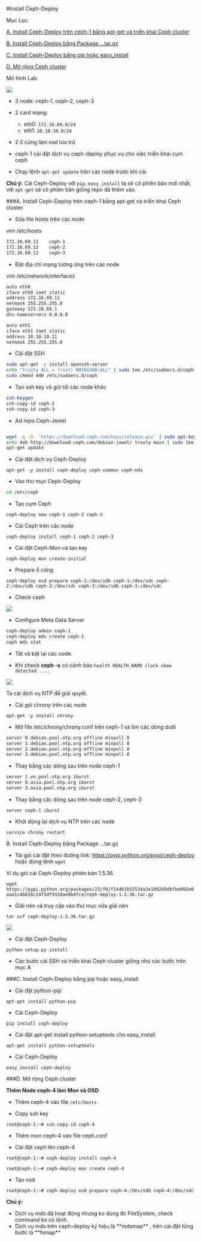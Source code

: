 #Install Ceph-Deploy

Mục Lục:

[A. Install Ceph-Deploy trên ceph-1 bằng apt-get và triển khai Ceph cluster](#A)

[B. Install Ceph-Deploy bằng Package ...tar.gz](#B)

[C. Install Ceph-Deploy bằng pip hoặc easy_install](#C)

[D. Mở rộng Ceph cluster](#D)

Mô hình Lab

<img src=http://i.imgur.com/ZfijguF.png>


- 3 node: ceph-1, ceph-2, ceph-3
- 2 card mạng: 

	- eth0: `172.16.69.0/24`
 	- eth1: `10.10.10.0/24`

- 2 ổ cứng làm osd lưu trữ
- ceph-1 cài đặt dịch vụ ceph-deploy phục vụ cho việc triển khai cụm ceph
- Chạy lệnh `apt-get update` trên các node trước khi cài


**Chú ý:** Cài Ceph-Deploy với `pip`, `easy_install` ta sẽ có phiên bản mới nhất, với `apt-get` sẽ có phiên bản giống repo đã thêm vào. 


<a name="A"></a>
###A. Install Ceph-Deploy trên ceph-1 bằng apt-get và triển khai Ceph cluster

- Sửa file hosts trên các node

vim /etc/hosts

```sh
172.16.69.11    ceph-1
172.16.69.12    ceph-2
172.16.69.13    ceph-3
```

- Đặt địa chỉ mạng tương ứng trên các node

vim /etc/network/interfaces

```sh
auto eth0
iface eth0 inet static
address 172.16.69.11
netmask 255.255.255.0
gateway 172.16.69.1
dns-nameservers 8.8.8.8

auto eth1
iface eth1 inet static
address 10.10.10.11
netmask 255.255.255.0
```

- Cài đặt SSH

```sh
sudo apt-get -y install openssh-server
echo "trusty ALL = (root) NOPASSWD:ALL" | sudo tee /etc/sudoers.d/ceph 
sudo chmod 440 /etc/sudoers.d/ceph 
```

- Tạo ssh key và gửi tới các node khác

```sh
ssh-keygen 
ssh-copy-id ceph-2
ssh-copy-id ceph-3
```

- Ad repo Ceph-Jewel

```sh

wget -q -O- 'https://download.ceph.com/keys/release.asc' | sudo apt-key add -
echo deb http://download.ceph.com/debian-jewel/ trusty main | sudo tee /etc/apt/sources.list.d/ceph.list
apt-get update
```

- Cài đặt dịch vụ Ceph-Deploy

`apt-get -y install ceph-deploy ceph-common ceph-mds`

- Vào thư mục Ceph-Deploy

```sh
cd /etc/ceph 
```

- Tạo cụm Ceph

`ceph-deploy new ceph-1 ceph-2 ceph-3`

- Cài Ceph trên các node

`ceph-deploy install ceph-1 ceph-2 ceph-3`

- Cài đặt Ceph-Mon và tạo key

`ceph-deploy mon create-initial`

- Prepare ổ cứng

`ceph-deploy osd prepare ceph-1:/dev/sdb ceph-1:/dev/sdc ceph-2:/dev/sdb ceph-2:/dev/sdc ceph-3:/dev/sdb ceph-3:/dev/sdc`

- Check ceph

<img src=http://i.imgur.com/VNnTw7g.png>

- Configure Meta Data Server
```sh
ceph-deploy admin ceph-1 
ceph-deploy mds create ceph-1 
ceph mds stat 
```

- Tắt và bật lại các node. 


- Khi check **ceph -s** có cảnh báo `health HEALTH_WARN clock skew detected ....`

<img src=http://i.imgur.com/b7gZwPe.png>

Ta cài dịch vụ NTP để giải quyết.

- Cài gói chrony trên các node

`apt-get -y install chrony`

- Mở file /etc/chrony/chrony.conf trên ceph-1 và tìm các dòng dưới

```sh
server 0.debian.pool.ntp.org offline minpoll 8
server 1.debian.pool.ntp.org offline minpoll 8
server 2.debian.pool.ntp.org offline minpoll 8
server 3.debian.pool.ntp.org offline minpoll 8
```

- Thay bằng các dòng sau trên node ceph-1

```sh
server 1.vn.pool.ntp.org iburst
server 0.asia.pool.ntp.org iburst
server 3.asia.pool.ntp.org iburst
```

- Thay bằng các dòng sau trên node ceph-2, ceph-3

`server ceph-1 iburst`

- Khởi động lại dịch vụ NTP trên các node

`service chrony restart`

<a name="B"></a>
B. Install Ceph-Deploy bằng Package ...tar.gz

- Tải gói cài đặt theo đường link: https://pypi.python.org/pypi/ceph-deploy hoặc dùng lệnh `wget` 

Ví dụ gói cài Ceph-Deploy phiên bản 1.5.36

`wget https://pypi.python.org/packages/23/f0/f144b1b55534a3e10d269dbfbe092e0aaa1c4b826c24f5df9320ae9bdfce/ceph-deploy-1.5.36.tar.gz`

- Giải nén và truy cập vào thư mục vừa giải nén

`tar xvf ceph-deploy-1.5.36.tar.gz`

<img src=http://i.imgur.com/5abWP6D.png>

- Cài đặt Ceph-Deploy

`python setup.py install`

- Các bước cài SSH và triển khai Ceph cluster giống như các bước trên mục A

<a name="C"></a>
###C. Install Ceph-Deploy bằng pip hoặc easy_install

- Cài đặt python-pip`

`apt-get install python-pip`

- Cài Ceph-Deploy

`pip install ceph-deploy`

- Cài đặt  apt-get install python-setuptools cho easy_install

`apt-get install python-setuptools`

- Cài Ceph-Deploy

`easy_install ceph-deploy`

<a name="D"></a>
###D. Mở rộng Ceph cluster

**Thêm Node ceph-4 làm Mon và OSD**

- Thêm ceph-4 vào file `/etc/hosts`

- Copy ssh key

`root@ceph-1:~# ssh-copy-id ceph-4`

- Thêm mon ceph-4 vào file ceph.conf

- Cài đặt ceph lên ceph-4

`root@ceph-1:~# ceph-deploy install ceph-4`

`root@ceph-1:~# ceph-deploy mon create ceph-4`

- Tạo osd

`root@ceph-1:~# ceph-deploy osd prepare ceph-4:/dev/sdb ceph-4:/dev/sdc`

**Chú ý:**
<ul>
<li> Dịch vụ mds đã hoạt động nhưng ko dùng đc FileSystem, check command ko có lệnh.
<li> Dịch vụ mds trên ceph-deploy ký hiệu là **mdsmap** , trên cài đặt từng bước là **fsmap**
</ul>












































